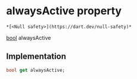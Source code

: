 


# alwaysActive property




    *[<Null safety>](https://dart.dev/null-safety)*




[bool](https://api.flutter.dev/flutter/dart-core/bool-class.html) alwaysActive
  







## Implementation

```dart
bool get alwaysActive;
```








